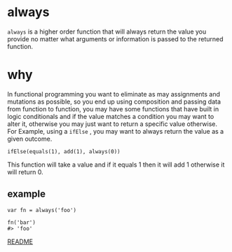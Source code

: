 # always

`always` is a higher order function that will always return the value you provide no matter what arguments or information is passed to the returned function.

# why

In functional programming you want to eliminate as may assignments and mutations as possible, so you end up using composition and passing data from function to
function, you may have some functions that have built in logic conditionals and if the value matches a condition you may want to alter it, otherwise you may just want to return a specific value otherwise. For Example, using a `ifElse` , you may want to always return the value as a given outcome.

`ifElse(equals(1), add(1), always(0))`

This function will take a value and if it equals 1 then it will add 1 otherwise it will return 0.


## example

```
var fn = always('foo')

fn('bar')
#> 'foo'

```

[README](../../../README.md#function)
